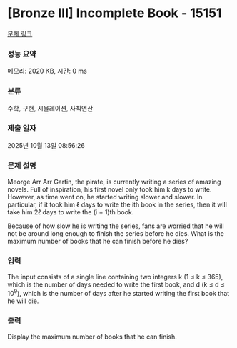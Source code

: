 # [Bronze III] Incomplete Book - 15151 

[문제 링크](https://www.acmicpc.net/problem/15151) 

### 성능 요약

메모리: 2020 KB, 시간: 0 ms

### 분류

수학, 구현, 시뮬레이션, 사칙연산

### 제출 일자

2025년 10월 13일 08:56:26

### 문제 설명

<p>Meorge Arr Arr Gartin, the pirate, is currently writing a series of amazing novels. Full of inspiration, his first novel only took him k days to write. However, as time went on, he started writing slower and slower. In particular, if it took him ℓ days to write the ith book in the series, then it will take him 2ℓ days to write the (i + 1)th book.</p>

<p>Because of how slow he is writing the series, fans are worried that he will not be around long enough to finish the series before he dies. What is the maximum number of books that he can finish before he dies?</p>

### 입력 

 <p>The input consists of a single line containing two integers k (1 ≤ k ≤ 365), which is the number of days needed to write the first book, and d (k ≤ d ≤ 10<sup>9</sup>), which is the number of days after he started writing the first book that he will die.</p>

### 출력 

 <p>Display the maximum number of books that he can finish.</p>

